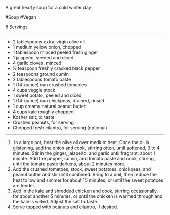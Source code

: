 A great hearty soup for a cold winter day

#Soup #Vegan

8 Servings

---

- 2 tablespoons extra-virgin olive oil
- 1 medium yellow onion, chopped
- 1 tablespoon minced peeled fresh ginger
- 1 jalapeño, seeded and diced
- 4 garlic cloves, minced
- ½ teaspoon freshly cracked black pepper
- 2 teaspoons ground cumin
- 2 tablespoons tomato paste
- 1 (14-ounce) can crushed tomatoes
- 4 cups veggie stock
- 1 sweet potato, peeled and diced
- 1 (14-ounce) can chickpeas, drained, rinsed
- 1 cup creamy natural peanut butter
- 4 cups kale roughly chopped
- Kosher salt, to taste
- Crushed peanuts, for serving
- Chopped fresh cilantro, for serving (optional)

---

1)  In a large pot, heat the olive oil over medium heat. Once the oil is glistening, add the onion and cook, stirring often, until softened, 3 to 4 minutes. Stir in the ginger, jalapeño, and garlic until fragrant, about 1 minute. Add the pepper, cumin, and tomato paste and cook, stirring, until the tomato paste darkens, about 2 minutes more.
2) Add the crushed tomatoes, stock, sweet potatoes, chickpeas, and peanut butter and stir until combined. Bring to a boil, then reduce the heat to low and simmer for about 15 minutes, or until the sweet potatoes are tender.
3) Add in the kale and shredded chicken and cook, stirring occasionally, for about another 5 minutes, or until the chicken is warmed through and the kale is wilted. Adjust the salt to taste.
4) Serve topped with peanuts and cilantro, if desired.

